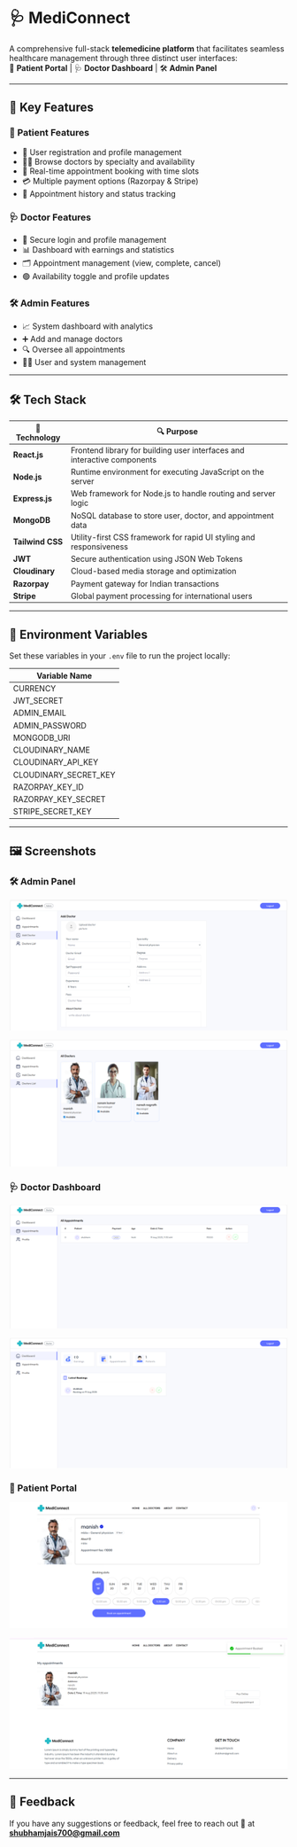# 🩺 MediConnect

A comprehensive full-stack **telemedicine platform** that facilitates seamless healthcare management through three distinct user interfaces:  
👤 **Patient Portal** | 🩺 **Doctor Dashboard** | 🛠️ **Admin Panel**

---

## 🌟 Key Features

### 👤 Patient Features
- 📝 User registration and profile management  
- 🧑‍⚕️ Browse doctors by specialty and availability  
- 📅 Real-time appointment booking with time slots  
- 💳 Multiple payment options (Razorpay & Stripe)  
- 📜 Appointment history and status tracking  

### 🩺 Doctor Features
- 🔐 Secure login and profile management  
- 📊 Dashboard with earnings and statistics  
- 🗂️ Appointment management (view, complete, cancel)  
- 🟢 Availability toggle and profile updates  

### 🛠️ Admin Features
- 📈 System dashboard with analytics  
- ➕ Add and manage doctors  
- 🔍 Oversee all appointments  
- 🧑‍💼 User and system management  

---

## 🛠️ Tech Stack

| 🧰 Technology     | 🔍 Purpose                                                                 |
|------------------|---------------------------------------------------------------------------|
| **React.js**     | Frontend library for building user interfaces and interactive components  |
| **Node.js**      | Runtime environment for executing JavaScript on the server                |
| **Express.js**   | Web framework for Node.js to handle routing and server logic              |
| **MongoDB**      | NoSQL database to store user, doctor, and appointment data                |
| **Tailwind CSS** | Utility-first CSS framework for rapid UI styling and responsiveness       |
| **JWT**          | Secure authentication using JSON Web Tokens                               |
| **Cloudinary**   | Cloud-based media storage and optimization                                |
| **Razorpay**     | Payment gateway for Indian transactions                                   |
| **Stripe**       | Global payment processing for international users                         |

---

## 🔐 Environment Variables

Set these variables in your `.env` file to run the project locally:



| Variable Name            |
|--------------------------|
| CURRENCY                 |
| JWT_SECRET               |
| ADMIN_EMAIL              |
| ADMIN_PASSWORD           |
| MONGODB_URI              |
| CLOUDINARY_NAME          |
| CLOUDINARY_API_KEY       |
| CLOUDINARY_SECRET_KEY    |
| RAZORPAY_KEY_ID          |
| RAZORPAY_KEY_SECRET      |
| STRIPE_SECRET_KEY        |


---

## 🖼️ Screenshots

### 🛠️ Admin Panel



![Admin Panel 1](https://github.com/shubhamjaiswal760/music/blob/main/admin1.png?raw=true)



![Admin Panel 2](https://github.com/shubhamjaiswal760/music/blob/main/admin2.png?raw=true)




### 🩺 Doctor Dashboard



![Doctor Dashboard 1](https://github.com/shubhamjaiswal760/music/blob/main/doc1.png?raw=true)



![Doctor Dashboard 2](https://github.com/shubhamjaiswal760/music/blob/main/doc2.png?raw=true)




### 👤 Patient Portal



![Patient Portal 1](https://github.com/shubhamjaiswal760/music/blob/main/patient1.png?raw=true)



![Patient Portal 2](https://github.com/shubhamjaiswal760/music/blob/main/patient2.png?raw=true)




---

## 💬 Feedback

If you have any suggestions or feedback, feel free to reach out 📧 at **shubhamjais700@gmail.com**

